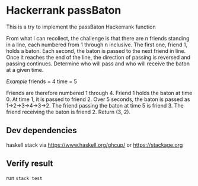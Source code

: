 # Hackerrank passBaton

This is a try to implement the passBaton Hackerrank function

From what I can recollect, the challenge is that there are n friends standing
in a line, each numbered from 1 through n inclusive. The first one, friend 1,
holds a baton. Each second, the baton is passed to the next friend in line.
Once it reaches the end of the line, the direction of passing is reversed and
passing continues. Determine who will pass and who will receive the baton at a
given time.

*Example*
friends = 4
time = 5

Friends are therefore numbered 1 through 4. Friend 1 holds the baton at time 0.
At time 1, it is passed to friend 2. Over 5 seconds, the baton is passed as
1->2->3->4->3->2. The friend passing the baton at time 5 is friend 3. The
friend receiving the baton is friend 2. Return (3, 2).

## Dev dependencies

haskell stack via https://www.haskell.org/ghcup/ or https://stackage.org

## Verify result

run `stack test`
